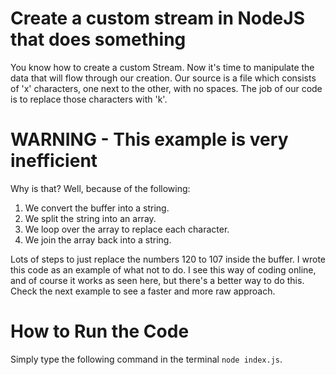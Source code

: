 # Create a custom stream in NodeJS that does something

You know how to create a custom Stream. Now it's time to manipulate the data that will flow through our creation. Our source is a file which consists of 'x' characters, one next to the other, with no spaces. The job of our code is to replace those characters with 'k'.

# WARNING - This example is very inefficient

Why is that? Well, because of the following:

1.	We convert the buffer into a string.
1.	We split the string into an array.
1.	We loop over the array to replace each character.
1.	We join the array back into a string.

Lots of steps to just replace the numbers 120 to 107 inside the buffer. I wrote this code as an example of what not to do. I see this way of coding online, and of course it works as seen here, but there's a better way to do this. Check the next example to see a faster and more raw approach.

# How to Run the Code

Simply type the following command in the terminal `node index.js`.